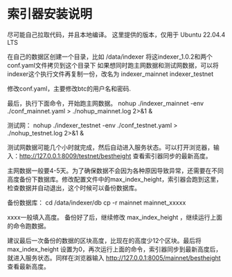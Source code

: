 索引器安装说明
====


尽可能自己拉取代码，并且本地编译。
这里提供的版本，仅用于 Ubuntu 22.04.4 LTS

在自己的数据区创建一个目录，比如 /data/indexer
将这indexer_1.0.2和两个conf.yaml文件拷贝到这个目录下
如果想同时跑主网数据和测试网数据，可以将indexer这个执行文件再复制一份，改名为
indexer_mainnet
indexer_testnet

修改conf.yaml，主要修改btc的用户名和密码.

最后，执行下面命令，开始跑主网数据。
nohup ./indexer_mainnet -env ./conf_mainnet.yaml > ./nohup_mainnet.log 2>&1 &

测试网：
nohup ./indexer_testnet -env ./conf_testnet.yaml > ./nohup_testnet.log 2>&1 &


测试网数据可能几个小时就完成，然后自动进入服务状态。可以打开浏览器，输入：http://127.0.0.1:8009/testnet/bestheight
查看索引器同步的最新高度。

主网数据一般要4-5天。为了确保数据不会因为各种原因导致异常，还需要在不同高度备份下数据库。修改配置文件中的max_index_height，索引器会跑到这里，检查数据并自动退出，这个时候可以备份数据库。

备份数据库：
cd /data/indexer/db
cp -r mainnet mainnet_xxxxx

xxxx一般填入高度。
备份好了后，继续修改 max_index_height ，继续运行上面的命令跑数据。

建议最后一次备份的数据的区块高度，比现在的高度少12个区块。最后将 max_index_height 设置为0，再次运行上面的命令，索引器同步到最新高度后，就进入服务状态。同样在浏览器输入 http://127.0.0.1:8005/mainnet/bestheight 查看最新高度。

